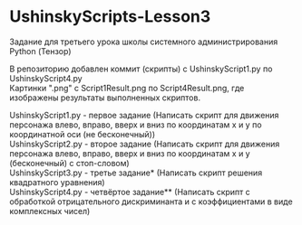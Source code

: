 # UshinskyScripts-Lesson3
Задание для третьего урока школы системного администрирования Python (Тензор)

В репозиторию добавлен коммит (скрипты) с UshinskyScript1.py по UshinskyScript4.py   
Картинки ".png" c Script1Result.png по Script4Result.png, где изображены результаты выполненных скриптов.  

UshinskyScript1.py - первое задание (Написать скрипт для движения персонажа влево, вправо, вверх и вниз по координатам x и y по координатной оси (не бесконечный))  
UshinskyScript2.py - второе задание (Написать скрипт для движения персонажа влево, вправо, вверх и вниз по координатам x и y (бесконечный) с стоп-словом)  
UshinskyScript3.py - третье задание* (Написать скрипт решения квадратного уравнения)   
UshinskyScript4.py - четвёртое задание** (Написать скрипт с обработкой отрицательного дискриминанта и с коэффициентами в виде комплексных чисел)
